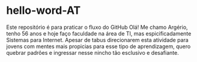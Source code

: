 # hello-word-AT
Este repositório é para praticar o fluxo do GitHub
Olá!
Me chamo Argério, tenho 56 anos e hoje faço faculdade na área de TI, mas espicificadamente Sistemas para Internet.
Apesar de tabus direcionarem esta atividade para jovens com mentes mais propicias para esse tipo de aprendizagem, 
quero quebrar padrôes e ingressar nesse nincho tão esclusivo e desafiante.
